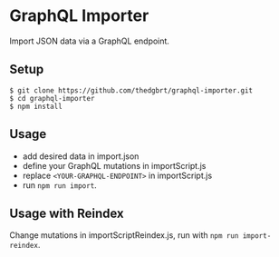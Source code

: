 # GraphQL Importer
Import JSON data via a GraphQL endpoint.

## Setup
```
$ git clone https://github.com/thedgbrt/graphql-importer.git
$ cd graphql-importer
$ npm install
```

## Usage
- add desired data in import.json
- define your GraphQL mutations in importScript.js
- replace `<YOUR-GRAPHQL-ENDPOINT>` in importScript.js
- run `npm run import`.

## Usage with Reindex
Change mutations in importScriptReindex.js, run with `npm run import-reindex`. 
